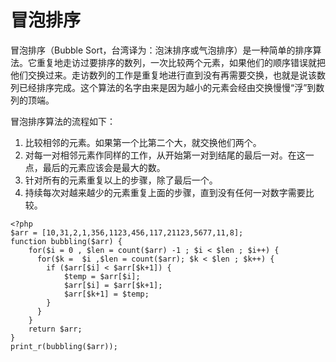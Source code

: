 # 冒泡排序

冒泡排序（Bubble Sort，台湾译为：泡沫排序或气泡排序）是一种简单的排序算法。它重复地走访过要排序的数列，一次比较两个元素，如果他们的顺序错误就把他们交换过来。走访数列的工作是重复地进行直到没有再需要交换，也就是说该数列已经排序完成。这个算法的名字由来是因为越小的元素会经由交换慢慢“浮”到数列的顶端。

冒泡排序算法的流程如下：

1. 比较相邻的元素。如果第一个比第二个大，就交换他们两个。
2. 对每一对相邻元素作同样的工作，从开始第一对到结尾的最后一对。在这一点，最后的元素应该会是最大的数。
3. 针对所有的元素重复以上的步骤，除了最后一个。
4. 持续每次对越来越少的元素重复上面的步骤，直到没有任何一对数字需要比较。

```
<?php
$arr = [10,31,2,1,356,1123,456,117,21123,5677,11,8];
function bubbling($arr) {
    for($i = 0 , $len = count($arr) -1 ; $i < $len ; $i++) {
      for($k =  $i ,$len = count($arr); $k < $len ; $k++) {
        if ($arr[$i] < $arr[$k+1]) {
            $temp = $arr[$i];
            $arr[$i] = $arr[$k+1];
            $arr[$k+1] = $temp;
        }
      }
    }
    return $arr;
}
print_r(bubbling($arr));
```



